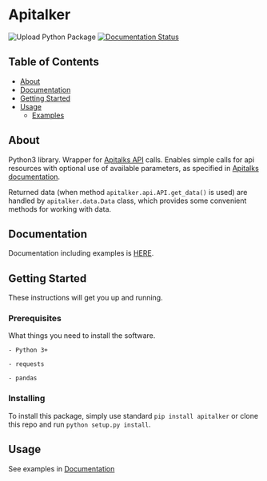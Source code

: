 # Apitalker

![Upload Python Package](https://github.com/bednaJedna/att/workflows/Upload%20Python%20Package/badge.svg)
[![Documentation Status](https://readthedocs.org/projects/att/badge/?version=latest)](https://att.readthedocs.io/en/latest/?badge=latest)

## Table of Contents

- [About](#about)
- [Documentation](#documentation)
- [Getting Started](#getting_started)
- [Usage](#usage)
  - [Examples](#examples)

## About <a name = "about"></a>

Python3 library. Wrapper for [Apitalks API](https://www.api.store/) calls. Enables simple calls for api resources with optional use of available parameters, as specified in [Apitalks documentation](https://www.api.store/czso.cz/dokumentace#section/Query-parametry).

Returned data (when method `apitalker.api.API.get_data()` is used) are handled by `apitalker.data.Data` class, which provides some convenient methods for working with data.

## Documentation <a name= "documentation"></a>

Documentation including examples is [HERE](https://att.readthedocs.io/en/latest/).

## Getting Started <a name = "getting_started"></a>

These instructions will get you up and running.

### Prerequisites

What things you need to install the software.

    - Python 3+

    - requests

    - pandas

### Installing

To install this package, simply use standard `pip install apitalker` or clone this repo and run `python setup.py install`.

## Usage <a name = "usage"></a>

See examples in [Documentation](https://att.readthedocs.io/en/latest/)